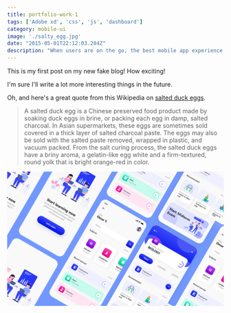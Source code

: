 ```yaml
---
title: portfolio-work-1
tags: ['Adobe xd', 'css', 'js', 'dashboard']
category: mobile-ui
image: './salty_egg.jpg'
date: "2015-05-01T22:12:03.284Z"
description: "When users are on the go, the best mobile app experience is a fast one. Although the device’s connection speed is out of your control, you can make your."
---
```


This is my first post on my new fake blog! How exciting!

I'm sure I'll write a lot more interesting things in the future.

Oh, and here's a great quote from this Wikipedia on
[salted duck eggs](https://en.wikipedia.org/wiki/Salted_duck_egg).

> A salted duck egg is a Chinese preserved food product made by soaking duck
> eggs in brine, or packing each egg in damp, salted charcoal. In Asian
> supermarkets, these eggs are sometimes sold covered in a thick layer of salted
> charcoal paste. The eggs may also be sold with the salted paste removed,
> wrapped in plastic, and vacuum packed. From the salt curing process, the
> salted duck eggs have a briny aroma, a gelatin-like egg white and a
> firm-textured, round yolk that is bright orange-red in color.

![Chinese Salty Egg](./salty_egg.jpg)
